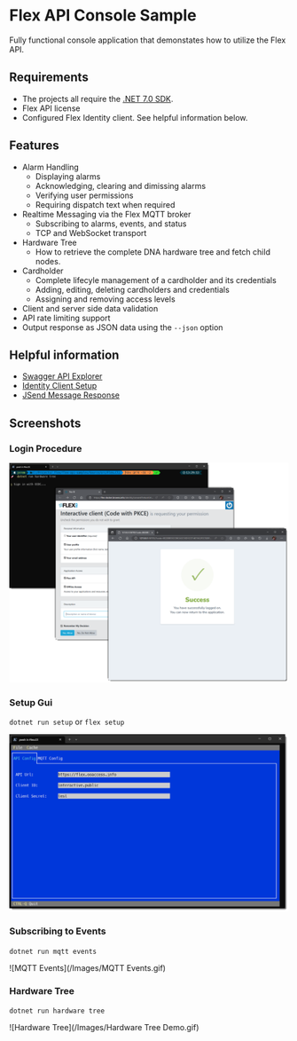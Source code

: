 # Flex API Console Sample

Fully functional console application that demonstates how to utilize the Flex API.

## Requirements

- The projects all require the [.NET 7.0 SDK](https://dotnet.microsoft.com/en-us/download).
- Flex API license
- Configured Flex Identity client. See helpful information below.

## Features

- Alarm Handling
    - Displaying alarms
    - Acknowledging, clearing and dimissing alarms
    - Verifying user permissions
    - Requiring dispatch text when required
- Realtime Messaging via the Flex MQTT broker
    - Subscribing to alarms, events, and status
    - TCP and WebSocket transport
- Hardware Tree
    - How to retrieve the complete DNA hardware tree and fetch child nodes.    
- Cardholder
    - Complete lifecyle management of a cardholder and its credentials
    - Adding, editing, deleting cardholders and credentials
    - Assigning and removing access levels
- Client and server side data validation
- API rate limiting support
- Output response as JSON data using the `--json` option


## Helpful information

- [Swagger API Explorer](https://flextest.ooaccess.net/apiexplorer/index.html)
- [Identity Client Setup](https://bitbucket.org/ooaccess/flex-api-samples/wiki/Identity%20Client)
- [JSend Message Response](https://bitbucket.org/ooaccess/flex-api-samples/wiki/JSend%20-%20Json%20Message%20Structure%20Overview)

## Screenshots ##

### Login Procedure ###

![Login Procedure](/Images/LoginProcedure.png)

### Setup Gui ###

`dotnet run setup` or `flex setup`

![Setup Gui](/Images/SetupGui.png)

### Subscribing to Events ###

`dotnet run mqtt events`

![MQTT Events](/Images/MQTT Events.gif)


### Hardware Tree ###

`dotnet run hardware tree`

![Hardware Tree](/Images/Hardware Tree Demo.gif)